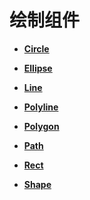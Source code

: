 # 绘制组件



- **[Circle](ts-drawing-components-circle.md)**

- **[Ellipse](ts-drawing-components-ellipse.md)**

- **[Line](ts-drawing-components-line.md)**

- **[Polyline](ts-drawing-components-polyline.md)**

- **[Polygon](ts-drawing-components-polygon.md)**

- **[Path](ts-drawing-components-path.md)**

- **[Rect](ts-drawing-components-rect.md)**

- **[Shape](ts-drawing-components-shape.md)**